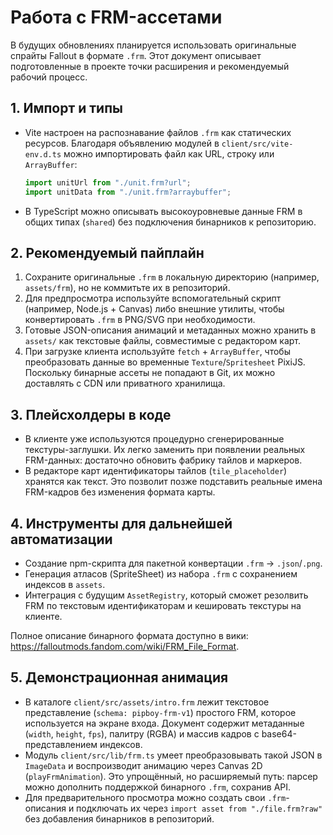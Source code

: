 # Работа с FRM-ассетами

В будущих обновлениях планируется использовать оригинальные спрайты Fallout в формате `.frm`. Этот документ описывает подготовленные в проекте точки расширения и рекомендуемый рабочий процесс.

## 1. Импорт и типы

- Vite настроен на распознавание файлов `.frm` как статических ресурсов. Благодаря объявлению модулей в `client/src/vite-env.d.ts` можно импортировать файл как URL, строку или `ArrayBuffer`:
  ```ts
  import unitUrl from "./unit.frm?url";
  import unitData from "./unit.frm?arraybuffer";
  ```
- В TypeScript можно описывать высокоуровневые данные FRM в общих типах (`shared`) без подключения бинарников к репозиторию.

## 2. Рекомендуемый пайплайн

1. Сохраните оригинальные `.frm` в локальную директорию (например, `assets/frm`), но не коммитьте их в репозиторий.
2. Для предпросмотра используйте вспомогательный скрипт (например, Node.js + Canvas) либо внешние утилиты, чтобы конвертировать `.frm` в PNG/SVG при необходимости.
3. Готовые JSON-описания анимаций и метаданных можно хранить в `assets/` как текстовые файлы, совместимые с редактором карт.
4. При загрузке клиента используйте `fetch` + `ArrayBuffer`, чтобы преобразовать данные во временные `Texture`/`Spritesheet` PixiJS. Поскольку бинарные ассеты не попадают в Git, их можно доставлять с CDN или приватного хранилища.

## 3. Плейсхолдеры в коде

- В клиенте уже используются процедурно сгенерированные текстуры-заглушки. Их легко заменить при появлении реальных FRM-данных: достаточно обновить фабрику тайлов и маркеров.
- В редакторе карт идентификаторы тайлов (`tile_placeholder`) хранятся как текст. Это позволит позже подставить реальные имена FRM-кадров без изменения формата карты.

## 4. Инструменты для дальнейшей автоматизации

- Создание npm-скрипта для пакетной конвертации `.frm` → `.json`/`.png`.
- Генерация атласов (SpriteSheet) из набора `.frm` с сохранением индексов в `assets`.
- Интеграция с будущим `AssetRegistry`, который сможет резолвить FRM по текстовым идентификаторам и кешировать текстуры на клиенте.

Полное описание бинарного формата доступно в вики: <https://falloutmods.fandom.com/wiki/FRM_File_Format>.

## 5. Демонстрационная анимация

- В каталоге `client/src/assets/intro.frm` лежит текстовое представление (`schema: pipboy-frm-v1`) простого FRM, которое используется на экране входа. Документ содержит метаданные (`width`, `height`, `fps`), палитру (RGBA) и массив кадров с base64-представлением индексов.
- Модуль `client/src/lib/frm.ts` умеет преобразовывать такой JSON в `ImageData` и воспроизводит анимацию через Canvas 2D (`playFrmAnimation`). Это упрощённый, но расширяемый путь: парсер можно дополнить поддержкой бинарного `.frm`, сохранив API.
- Для предварительного просмотра можно создать свои `.frm`-описания и подключать их через `import asset from "./file.frm?raw"` без добавления бинарников в репозиторий.

